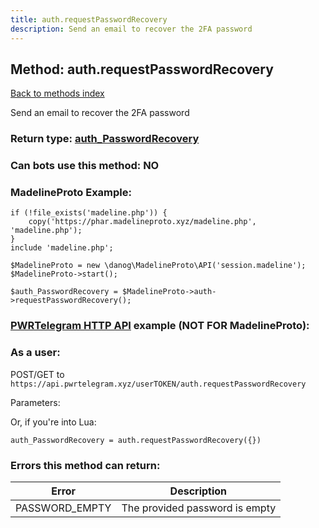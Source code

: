 ```yaml
---
title: auth.requestPasswordRecovery
description: Send an email to recover the 2FA password
---
```

## Method: auth.requestPasswordRecovery  
[Back to methods index](index.md)


Send an email to recover the 2FA password



### Return type: [auth\_PasswordRecovery](../types/auth_PasswordRecovery.md)

### Can bots use this method: **NO**


### MadelineProto Example:


```
if (!file_exists('madeline.php')) {
    copy('https://phar.madelineproto.xyz/madeline.php', 'madeline.php');
}
include 'madeline.php';

$MadelineProto = new \danog\MadelineProto\API('session.madeline');
$MadelineProto->start();

$auth_PasswordRecovery = $MadelineProto->auth->requestPasswordRecovery();
```

### [PWRTelegram HTTP API](https://pwrtelegram.xyz) example (NOT FOR MadelineProto):



### As a user:

POST/GET to `https://api.pwrtelegram.xyz/userTOKEN/auth.requestPasswordRecovery`

Parameters:




Or, if you're into Lua:

```
auth_PasswordRecovery = auth.requestPasswordRecovery({})
```

### Errors this method can return:

| Error    | Description   |
|----------|---------------|
|PASSWORD_EMPTY|The provided password is empty|


